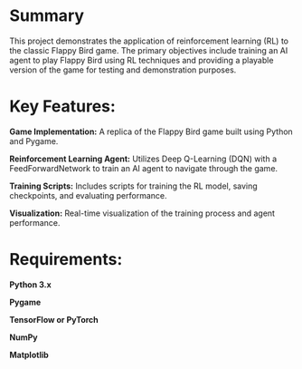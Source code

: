 # Summary #
This project demonstrates the application of reinforcement learning (RL) to the classic Flappy Bird game. The primary objectives include training an AI agent to play Flappy Bird using RL techniques and providing a playable version of the game for testing and demonstration purposes.

# Key Features: #
**Game Implementation:** A replica of the Flappy Bird game built using Python and Pygame.

**Reinforcement Learning Agent:** Utilizes Deep Q-Learning (DQN) with a FeedForwardNetwork to train an AI agent to navigate through the game.

**Training Scripts:** Includes scripts for training the RL model, saving checkpoints, and evaluating performance.

**Visualization:** Real-time visualization of the training process and agent performance.

# Requirements: #
**Python 3.x**

**Pygame**

**TensorFlow or PyTorch**

**NumPy**

**Matplotlib**
